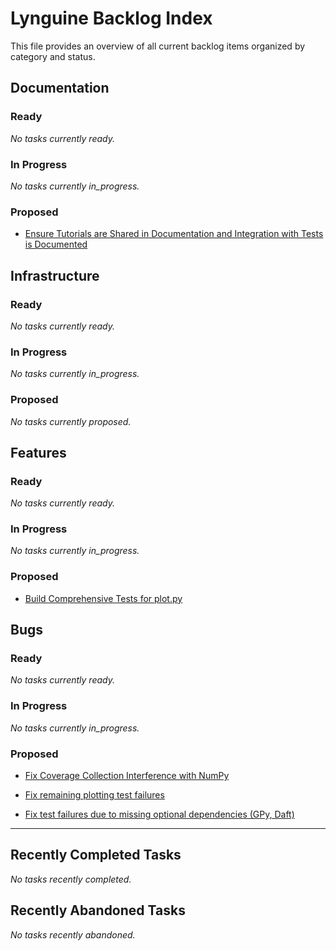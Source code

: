 # Lynguine Backlog Index

This file provides an overview of all current backlog items organized by category and status.

## Documentation

### Ready

*No tasks currently ready.*


### In Progress

*No tasks currently in_progress.*


### Proposed

- [Ensure Tutorials are Shared in Documentation and Integration with Tests is Documented](documentation/2025-07-16_tutorial-documentation-integration.md)


## Infrastructure

### Ready

*No tasks currently ready.*


### In Progress

*No tasks currently in_progress.*


### Proposed

*No tasks currently proposed.*


## Features

### Ready

*No tasks currently ready.*


### In Progress

*No tasks currently in_progress.*


### Proposed

- [Build Comprehensive Tests for plot.py](features/2025-07-16_plot-py-testing.md)


## Bugs

### Ready

*No tasks currently ready.*


### In Progress

*No tasks currently in_progress.*


### Proposed

- [Fix Coverage Collection Interference with NumPy](bugs/2025-10-12_coverage-collection-numpy-interference.md)

- [Fix remaining plotting test failures](bugs/2025-10-05_plotting-test-failures.md)

- [Fix test failures due to missing optional dependencies (GPy, Daft)](bugs/2025-10-05_missing-dependencies-test-failures.md)


---

## Recently Completed Tasks

*No tasks recently completed.*


## Recently Abandoned Tasks

*No tasks recently abandoned.*

